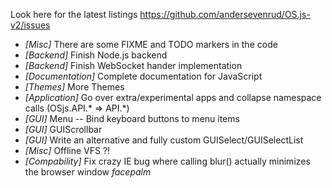 Look here for the latest listings
https://github.com/andersevenrud/OS.js-v2/issues

* _[Misc]_ There are some FIXME and TODO markers in the code
* _[Backend]_ Finish Node.js backend
* _[Backend]_ Finish WebSocket hander implementation
* _[Documentation]_ Complete documentation for JavaScript
* _[Themes]_ More Themes
* _[Application]_ Go over extra/experimental apps and collapse namespace calls (OSjs.API.* => API.*)
* _[GUI]_ Menu -- Bind keyboard buttons to menu items
* _[GUI]_ GUIScrollbar
* _[GUI]_ Write an alternative and fully custom GUISelect/GUISelectList
* _[Misc]_ Offline VFS ?!
* _[Compability]_ Fix crazy IE bug where calling blur() actually minimizes the browser window *facepalm*
